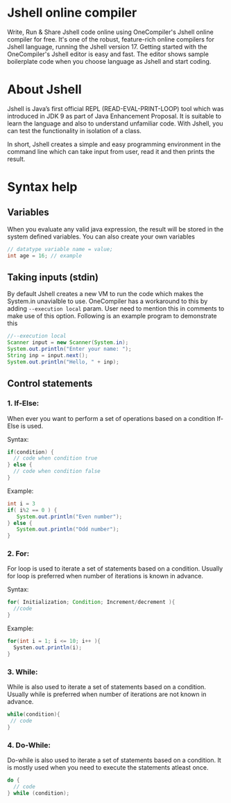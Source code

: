 # Jshell online compiler
Write, Run & Share Jshell code online using OneCompiler's Jshell online compiler for free. It's one of the robust, feature-rich online compilers for Jshell language, running the Jshell version 17. Getting started with the OneCompiler's Jshell editor is easy and fast. The editor shows sample boilerplate code when you choose language as Jshell and start coding. 

# About Jshell

Jshell is Java’s first official REPL (READ-EVAL-PRINT-LOOP) tool which was introduced in JDK 9 as part of Java Enhancement Proposal. It is suitable to learn the language and also to understand unfamiliar code. With Jshell, you can test the functionality in isolation of a class.

In short, Jshell creates a simple and easy programming environment in the command line which can take input from user, read it and then prints the result.


# Syntax help

## Variables
When you evaluate any valid java expression, the result will be stored in the system defined variables.
You can also create your own variables

```java
// datatype variable name = value;
int age = 16; // example
```

## Taking inputs (stdin)
By default Jshell creates a new VM to run the code which makes the System.in unavialble to use. OneCompiler has a workaround to this by adding `--execution local` param. User need to mention this in comments to make use of this option. Following is an example program to demonstrate this

```java
//--execution local
Scanner input = new Scanner(System.in);
System.out.println("Enter your name: ");
String inp = input.next();
System.out.println("Hello, " + inp);
```

## Control statements

### 1. If-Else:

When ever you want to perform a set of operations based on a condition If-Else is used.

Syntax:

```java
if(condition) {
  // code when condition true
} else {
  // code when condition false
}
```

Example:

```java
int i = 3
if( i%2 == 0 ) {
   System.out.println("Even number");
} else {
   System.out.println("Odd number");
}
```

### 2. For:

For loop is used to iterate a set of statements based on a condition. Usually for loop is preferred when number of iterations is known in advance.

Syntax:

```java
for( Initialization; Condition; Increment/decrement ){  
  //code  
} 
```

Example: 

```java
for(int i = 1; i <= 10; i++ ){
  Systen.out.println(i);
}
```

### 3. While:

While is also used to iterate a set of statements based on a condition. Usually while is preferred when number of iterations are not known in advance.

```java
while(condition){  
 // code 
}  
```
### 4. Do-While:
Do-while is also used to iterate a set of statements based on a condition. It is mostly used when you need to execute the statements atleast once.

```java
do {
  // code 
} while (condition); 
```